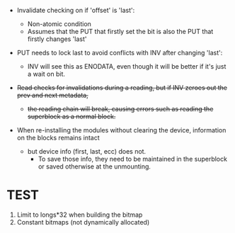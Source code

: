 * Invalidate checking on if 'offset' is 'last':
  * Non-atomic condition
  * Assumes that the PUT that firstly set the bit is also the PUT that firstly changes 'last'
  

* PUT needs to lock last to avoid conflicts with INV after changing 'last':
  * INV will see this as ENODATA, even though it will be better if it's just a wait on bit.
  

* ~~Read checks for invalidations during a reading, but if INV zeroes out the prev and next metadata,~~
  * ~~the reading chain will break, causing errors such as reading the superblock as a normal block.~~


* When re-installing the modules without clearing the device, information on the blocks remains intact 
  * but device info (first, last, ecc) does not.
    * To save those info, they need to be maintained in the superblock or saved otherwise at the unmounting.


# TEST #

1. Limit to longs*32 when building the bitmap
2. Constant bitmaps (not dynamically allocated)